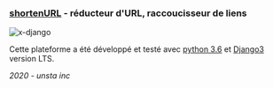 ### [shortenURL](https://github.com/flavien-hugs/shortenURL) - réducteur d'URL, raccoucisseur de liens

![[x-django](https://github.com/flavien-hugs/shortenURL)](https://img.shields.io/badge/Shorten-URL-brightgreen)

Cette plateforme a été développé et testé avec [python 3.6](http://www.python.org)
et [Django3](http://www.djangoproject.com) version LTS.

*2020 - unsta inc*